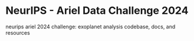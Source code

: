 # NeurIPS - Ariel Data Challenge 2024
neurips ariel 2024 challenge: exoplanet analysis codebase, docs, and resources

